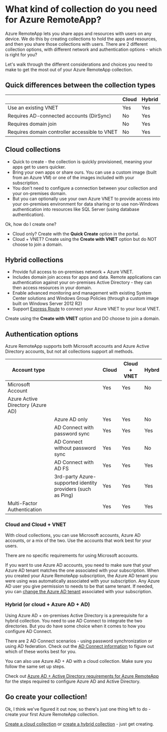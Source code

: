 <properties 
    pageTitle="What kind of collection do you need for Azure RemoteApp? | Windows Azure" 
    description="Learn about the types of collections available with Azure RemoteApp." 
    services="remoteapp" 
	documentationCenter="" 
    authors="lizap" 
    manager="mbaldwin" />

<tags
	ms.service="remoteapp"
	ms.date="09/28/2015"
	wacn.date=""/>



# What kind of collection do you need for Azure RemoteApp?

Azure RemoteApp lets you share apps and resources with users on any device. We do this by creating collections to hold the apps and resources, and then you share those collections with users. There are 2 different collection options, with different network and authentication options - which is right for you?

Let's walk through the different considerations and choices you need to make to get the most out of your Azure RemoteApp collection. 


## Quick differences between the collection types

|           | Cloud | Hybrid |
|-----------|-------|--------|
|Use an existing VNET| Yes| Yes|
|Requires AD-connected accounts (DirSync)| No| Yes|
|Requires domain join| No| Yes|
|Requires domain controller accessible to VNET| No| Yes|

## Cloud collections
- Quick to create - the collection is quickly provisioned, meaning your apps get to users quicker.
- Bring your own apps or share ours. You can use a custom image (built from an Azure VM) or one of the images included with your subscription.
- You don't need to configure a connection between your collection and your on-premises domain.
- But you can optionally use your own Azure VNET to provide access into your on-premises environment for data sharing or to use non-Windows authentication into resources like SQL Server (using database authentication).


Ok, how do I create one?

- Cloud only? Create with the **Quick Create** option in the portal.
- Cloud + VNET? Create using the **Create with VNET** option but do NOT choose to join a domain.

## Hybrid collections
- Provide full access to on-premises network + Azure VNET.
- Includes domain join access for apps and data. Remote applications can authentication against your on-premises Active Directory - they can then access resources in your domain.
- Enable advanced monitoring and management with existing System Center solutions and Windows Group Policies (through a custom image built on Windows Server 2012 R2)
- Support [Express <!-- deleted by customization Route](/home/features/expressroute/) --><!-- keep by customization: begin --> Route](http://azure.microsoft.com/services/expressroute/) <!-- keep by customization: end --> to connect your Azure VNET to your local VNET.

Create using the **Create with VNET** option and DO choose to join a domain.

## Authentication options
Azure RemoteApp supports both Microsoft accounts and Azure Active Directory accounts, but not all collections support all methods. 

| Account type                      |                                                             | Cloud | Cloud + VNET | Hybrd |
|-----------------------------------|-------------------------------------------------------------|-------|--------------|-------|
| Microsoft Account                 |                                                             | Yes   | Yes          | No    |
| Azure Active Directory (Azure AD) |                                                             |       |              |       |
|                                   | Azure AD only                                               | Yes   | Yes          | No    |
|                                   | AD Connect with password sync                               | Yes   | Yes          | Yes   |
|                                   | AD Connect without password sync                            | Yes   | Yes          | No    |
|                                   | AD Connect with AD FS                                       | Yes   | Yes          | Yes   |
|                                   | 3rd-party Azure-supported identity providers (such as Ping) | Yes   | Yes          | Yes   |
| Multi-Factor Authentication       |                                                             | Yes   | Yes          | Yes   |



### Cloud and Cloud + VNET 
With cloud collections, you can use Microsoft accounts, Azure AD accounts, or a mix of the two. Use the accounts that work best for your users.

There are no specific requirements for using Microsoft accounts. 

If you want to use Azure AD accounts, you need to make sure that your Azure AD tenant matches the one associated with your subscription. When you created your Azure RemoteApp subscription, the Azure AD tenant you were using was automatically associated with your subscription. Any Azure AD user you give permission to needs to be that same tenant. If needed, you can [change the Azure AD <!-- deleted by customization tenant](/documentation/articles/remoteapp-changetenant) --><!-- keep by customization: begin --> tenant](remoteapp-changetenant.md) <!-- keep by customization: end --> associated with your subscription.
 
### Hybrid (or cloud + Azure AD + AD)

Using Azure AD + on-premises Active Directory is a prerequisite for a hybrid collection. You need to use AD Connect to integrate the two directories. But you do have some choice when it comes to how you configure AD Connect. 

There are 2 AD Connect scenarios - using password synchronization or using AD federation. Check out the [AD Connect <!-- deleted by customization information](/documentation/articles/active-directory-aadconnect) --><!-- keep by customization: begin --> information](active-directory-aadconnect.md) <!-- keep by customization: end --> to figure out which of these works best for you.

You can also use Azure AD + AD with a cloud collection. Make sure you follow the same set up steps.

Check out [Azure AD + Active Directory requirements for Azure <!-- deleted by customization RemoteApp](/documentation/articles/remoteapp-ad) --><!-- keep by customization: begin --> RemoteApp](remoteapp-ad.md) <!-- keep by customization: end --> for the steps required to configure Azure AD and Active Directory.

## Go create your collection!
Ok, I think we've figured it out now, so there's just one thing left to do - create your first Azure RemoteApp collection.

<!-- deleted by customization
[Create a cloud collection](/documentation/articles/remoteapp-create-cloud-deployment) or [create a hybrid collection](/documentation/articles/remoteapp-create-hybrid-deployment) - just get creating.
-->
<!-- keep by customization: begin -->
[Create a cloud collection](remoteapp-create-cloud-deployment.md) or [create a hybrid collection](remoteapp-create-hybrid-deployment.md) - just get creating.
<!-- keep by customization: end -->